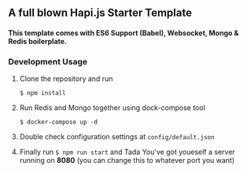 ## A full blown Hapi.js Starter Template
#### This template comes with ES6 Support (Babel), Websocket, Mongo & Redis boilerplate.

### Development Usage

1. Clone the repository and run 

    `$ npm install`

2. Run Redis and Mongo together using dock-compose tool

    `$ docker-compose up -d`

4. Double check configuration settings at `config/default.json`

5. Finally run `$ npm run start` and Tada You've got youeself a server running on **8080** (you can change this to whatever port you want)
